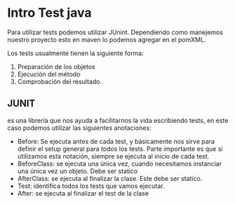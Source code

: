 # Intro Test java

Para utilizar tests podemos utilizar JUnint. Dependiendo como manejemos nuestro proyecto esto en maven lo podemos agregar en el pomXML. 

Los tests usualmente tienen la siguiente forma:
1. Preparación de los objetos
2. Ejecución del método 
3. Comprobación del resultado. 
## JUNIT
 es una librería que nos ayuda a facilitarnos la vida escribiendo tests, en este caso podemos utilizar las siguientes anotaciones:

 * Before: Se ejecuta antes de cada test, y básicamente nos sirve para definir el setup general para todos los tests. Parte importante es que si utilizamos esta notación, siempre se ejecuta al inicio de cada test. 
 * BeforeClass: se ejecuta una única vez, cuando necesitamos instanciar una única vez un objeto.  Debe ser statico
 * AfterClass: se ejecuta al finalizar la clase. Este debe ser statico. 
 * Test: identifica todos los tests que vamos ejecutar. 
 * After: se ejecuta al finalizar el test de la clase







